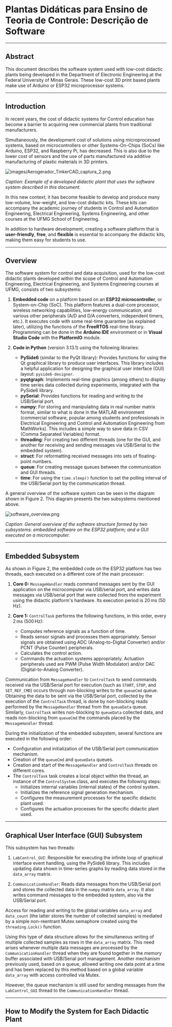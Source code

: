 # Plantas Didáticas para Ensino de Teoria de Controle: Descrição de Software

---

## Abstract

This document describes the software system used with low-cost didactic plants being developed in 
the Department of Electronic Engineering at the Federal University of Minas Gerais.
These low-cost 3D print based plants make use of Arduino or ESP32 microprocessor systems.

---

## Introduction

In recent years, the cost of didactic systems for Control education has become a barrier to acquiring new commercial plants from traditional manufacturers.

Simultaneously, the development cost of solutions using microprocessed systems, based on microcontrollers or other Systems-On-Chips (SoCs) like Arduino, ESP32, and Raspberry Pi, has decreased. This is also due to the lower cost of sensors and the use of parts manufactured via additive manufacturing of plastic materials in 3D printers.

![images/Aerogerador_TinkerCAD_captura_2.png](Aerogerador_TinkerCAD_captura_2.png)

*Caption: Example of a developed didactic plant that uses the software system described in this document.*

In this new context, it has become feasible to develop and produce many low-volume, low-weight, and low-cost didactic kits. These kits can accompany the academic journey of students in Control and Automation Engineering, Electrical Engineering, Systems Engineering, and other courses at the UFMG School of Engineering.

In addition to hardware development, creating a software platform that is **user-friendly**, **free**, and **flexible** is essential to accompany the didactic kits, making them easy for students to use.

---

## Overview

The software system for control and data acquisition, used for the low-cost didactic plants developed within the scope of Control and Automation Engineering, Electrical Engineering, and Systems Engineering courses at UFMG, consists of two subsystems:

1.  **Embedded code** on a platform based on an **ESP32 microcontroller**, or System-on-Chip (SoC). This platform features a dual-core processor, wireless networking capabilities, low-energy communication, and various other peripherals (A/D and D/A converters, independent timers, etc.). It executes code with some real-time guarantee (as explained later), utilizing the functions of the **FreeRTOS** real-time library. Programming can be done in the **Arduino IDE** environment or in **Visual Studio Code** with the **PlatformIO** module.

2.  **Code in Python** (version 3.13.1) using the following libraries:
    * **PySide6** (similar to the PyQt library): Provides functions for using the Qt graphical library to produce user interfaces. This library includes a helpful application for designing the graphical user interface (GUI) layout: `pyside6-designer`.
    * **pyqtgraph**: Implements real-time graphics (among others) to display time series data collected during experiments, integrated with the PySide6 library.
    * **pySerial**: Provides functions for reading and writing to the USB/Serial port.
    * **numpy**: For storing and manipulating data in real number matrix format, similar to what is done in the MATLAB environment (commercial software, popular among students and professionals in Electrical Engineering and Control and Automation Engineering from MathWorks). This includes a simple way to save data in CSV (Comma Separated Variables) format.
    * **threading**: For creating two different threads (one for the GUI, and another for receiving and sending messages via USB/Serial to the embedded system).
    * **struct**: For reformatting received messages into sets of floating-point numbers.
    * **queue**: For creating message queues between the communication and GUI threads.
    * **time**: For using the `time.sleep()` function to set the polling interval of the USB/Serial port by the communication thread.

A general overview of the software system can be seen in the diagram shown in Figure 2. This diagram presents the two subsystems mentioned above.

![software_overview.png](software_overview.png)


*Caption: General overview of the software structure formed by two subsystems: embedded software on the ESP32 platform; and a GUI executed on a microcomputer.*

---

## Embedded Subsystem

As shown in Figure 2, the embedded code on the ESP32 platform has two threads, each executed on a different core of the main processor:

1.  **Core 0:** `MessageHandler` reads command messages sent by the GUI application on the microcomputer via USB/serial port, and writes data messages via USB/serial port that were collected from the experiment using the didactic platform's hardware. Its execution period is $20\,\text{ms}$ ($50\,\text{Hz}$).

2.  **Core 1:** `ControlTask` performs the following functions, in this order, every $2\,\text{ms}$ ($500\,\text{Hz}$):
    * Computes reference signals as a function of time.
    * Reads sensor signals and processes them appropriately. Sensor signals are obtained using ADC (Analog-to-Digital Converter) and/or PCNT (Pulse Counter) peripherals.
    * Calculates the control action.
    * Commands the actuation systems appropriately. Actuation peripherals used are PWM (Pulse Width Modulator) and/or DAC (Digital-to-Analog Converter).

Communication from `MessageHandler` to `ControlTask` to send commands received via the USB/Serial port for execution (such as `START`, `STOP`, and `SET_REF_CMD`) occurs through non-blocking writes to the `queueCmd` queue. Obtaining the data to be sent via the USB/Serial port, collected by the execution of the `ControlTask` thread, is done by non-blocking reads performed by the `MessageHandler` thread from the `queueData` queue. Similarly, `ControlTask` writes non-blocking to `queueData` collected data, and reads non-blocking from `queueCmd` the commands placed by the `MessageHandler` thread.

During the initialization of the embedded subsystem, several functions are executed in the following order:

* Configuration and initialization of the USB/Serial port communication mechanism.
* Creation of the `queueCmd` and `queueData` queues.
* Creation and start of the `MessageHandler` and `ControlTask` threads on different cores.
* The `ControlTask` task creates a local object within the thread, an instance of the `ControlSystem` class, and executes the following steps:
    * Initializes internal variables (internal states) of the control system.
    * Initializes the reference signal generation mechanism.
    * Configures the measurement processes for the specific didactic plant used.
    * Configures the actuation processes for the specific didactic plant used.

---

## Graphical User Interface (GUI) Subsystem

This subsystem has two threads:

1.  `LabControl_GUI`: Responsible for executing the infinite loop of graphical interface event handling, using the PySide6 library. This includes updating data shown in time-series graphs by reading data stored in the `data_array` matrix.

2.  `CommunicationHandler`: Reads data messages from the USB/Serial port and stores the collected data in the `numpy` matrix `data_array`. It also writes command messages to the embedded system, also via the USB/Serial port.

Access for reading and writing to the global variables `data_array` and `data_count` (the latter stores the number of collected samples) is mediated by a simple non-reentrant Mutex semaphore created using the `threading.Lock()` function.

Using this type of data structure allows for the simultaneous writing of multiple collected samples as rows in the `data_array` matrix. This need arises whenever multiple data messages are processed by the `CommunicationHandler` thread when they are found together in the memory buffer associated with USB/Serial port management. Another mechanism previously used, based on a queue, allowed writing one data point at a time and has been replaced by this method based on a global variable `data_array` with access controlled via Mutex.

However, the queue mechanism is still used for sending messages from the `LabControl_GUI` thread to the `CommunicationHandler` thread.

---

## How to Modify the System for Each Didactic Plant
